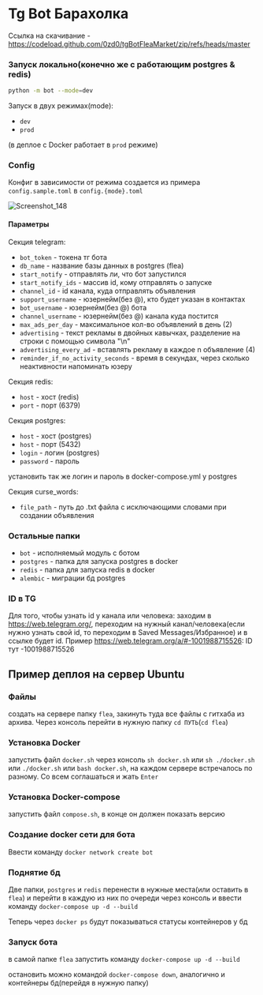 # Tg Bot Барахолка

Ссылка на скачивание - https://codeload.github.com/0zd0/tgBotFleaMarket/zip/refs/heads/master

### Запуск локально(конечно же с работающим postgres & redis)
```sh
python -m bot --mode=dev
```

Запуск в двух режимах(mode):
- `dev`
- `prod`

(в деплое с Docker работает в `prod` режиме)

### Config
Конфиг в зависимости от режима создается из примера `config.sample.toml` в `config.{mode}.toml`

![Screenshot_148](https://github.com/0zd0/tgBotFleaMarket/assets/67220210/4ebc1541-b027-40dd-9386-81b1c0fff7af)

#### Параметры
Секция telegram:

- `bot_token` - токена тг бота
- `db_name` - название базы данных в postgres (flea)
- `start_notify` - отправлять ли, что бот запустился
- `start_notify_ids` - массив id, кому отправлять о запуске
- `channel_id` - id канала, куда отправлять объявления
- `support_username` - юзернейм(без @), кто будет указан в контактах
- `bot_username` - юзернейм(без @) бота
- `channel_username` - юзернейм(без @) канала куда постится
- `max_ads_per_day` - максимальное кол-во объявлений в день (2)
- `advertising` - текст рекламы в двойных кавычках, разделение на строки с помощью символа "\n"
- `advertising_every_ad` - вставлять рекламу в каждое n объявление (4)
- `reminder_if_no_activity_seconds` - время в секундах, через сколько неактивности напоминать юзеру

Секция redis:

- `host` - хост (redis)
- `port` - порт (6379)

Секция postgres:

- `host` - хост (postgres)
- `host` - порт (5432)
- `login` - логин (postgres)
- `password` - пароль

установить так же логин и пароль в docker-compose.yml у postgres

Секция curse_words:

- `file_path` - путь до .txt файла с исключающими словами при создании объявления


### Остальные папки
- `bot` - исполняемый модуль с ботом
- `postgres` - папка для запуска postgres в docker
- `redis` - папка для запуска redis в docker
- `alembic` - миграции бд postgres


### ID в TG
Для того, чтобы узнать id у канала или человека:
заходим в https://web.telegram.org/, переходим на нужный канал/человека(если нужно узнать свой id, то переходим в Saved Messages/Избранное) и в ссылке будет id.
Пример https://web.telegram.org/a/#-1001988715526: ID тут -1001988715526


## Пример деплоя на сервер Ubuntu
### Файлы
создать на сервере папку `flea`, закинуть туда все файлы с гитхаба из архива. Через консоль перейти в нужную папку `cd ПУТЬ`(`cd flea`)
### Установка Docker
запустить файл `docker.sh` через консоль `sh docker.sh` или `sh ./docker.sh` или `./docker.sh` или `bash docker.sh`, на каждом сервере встречалось по разному. Со всем соглашаться и жать `Enter`
### Установка Docker-compose
запустить файл `compose.sh`, в конце он должен показать версию
### Создание docker сети для бота
Ввести команду `docker network create bot`
### Поднятие бд
Две папки, `postgres` и `redis` перенести в нужные места(или оставить в `flea`) и перейти в каждую из них по очереди через консоль и ввести команду `docker-compose up -d --build`

Теперь через `docker ps` будут показываться статусы контейнеров у бд

### Запуск бота
в самой папке `flea` запустить команду `docker-compose up -d --build`

остановить можно командой `docker-compose down`, аналогично и контейнеры бд(перейдя в нужную папку) 
